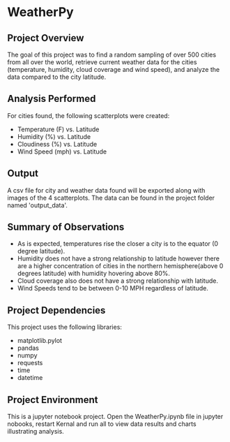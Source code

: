 # WeatherPy

## Project Overview
The goal of this project was to find a random sampling of over 500 cities from all over the world, retrieve current weather data for the cities (temperature, humidity, cloud coverage and wind speed), and analyze the data compared to the city latitude.

## Analysis Performed
For cities found, the following scatterplots were created:
  * Temperature (F) vs. Latitude
  * Humidity (%) vs. Latitude
  * Cloudiness (%) vs. Latitude
  * Wind Speed (mph) vs. Latitude

## Output
A csv file for city and weather data found will be exported along with images of the 4 scatterplots.  The data can be found in the project folder named 'output_data'.

## Summary of Observations
  * As is expected, temperatures rise the closer a city is to the equator (0 degree latitude). 
  * Humidity does not have a strong relationship to latitude however there are a higher concentration of cities in the northern hemisphere(above 0 degrees latitude) with humidity hovering above 80%.
  * Cloud coverage also does not have a strong relationship with latitude. 
  * Wind Speeds tend to be between 0-10 MPH regardless of latitude.
  
## Project Dependencies
This project uses the following libraries:
  * matplotlib.pylot
  * pandas
  * numpy
  * requests
  * time
  * datetime
  

## Project Environment
This is a jupyter notebook project. Open the WeatherPy.ipynb file in jupyter nobooks, restart Kernal and run all to view data results and charts illustrating analysis.
